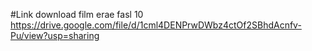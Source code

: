 #Link download film erae fasl 10
https://drive.google.com/file/d/1cml4DENPrwDWbz4ctOf2SBhdAcnfv-Pu/view?usp=sharing
